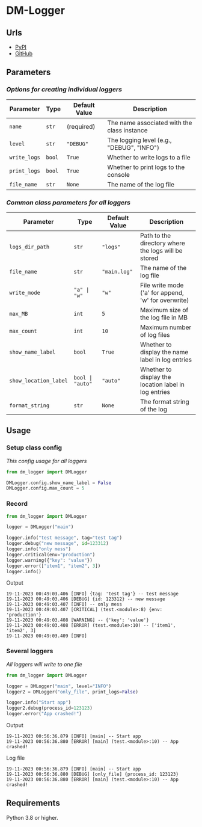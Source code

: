 # DM-Logger

## Urls

* [PyPI](https://pypi.org/project/dm-logger/)
* [GitHub](https://github.com/MykhLibs/dm-logger)

## Parameters

### _Options for creating individual loggers_

| Parameter    | Type   | Default Value | Description                                 |
|--------------|--------|---------------|---------------------------------------------|
| `name`       | `str`  | (required)    | The name associated with the class instance |
| `level`      | `str`  | `"DEBUG"`     | The logging level (e.g., "DEBUG", "INFO")   |
| `write_logs` | `bool` | `True`        | Whether to write logs to a file             |
| `print_logs` | `bool` | `True`        | Whether to print logs to the console        |
| `file_name`  | `str`  | `None`        | The name of the log file                    |

### _Common class parameters for all loggers_

| Parameter             | Type             | Default Value  | Description                                          |
|-----------------------|------------------|----------------|------------------------------------------------------|
| `logs_dir_path`       | `str`            | `"logs"`       | Path to the directory where the logs will be stored  |
| `file_name`           | `str`            | `"main.log"`   | The name of the log file                             |
| `write_mode`          | `"a" \| "w"`     | `"w"`          | File write mode ('a' for append, 'w' for overwrite)  |
| `max_MB`              | `int`            | `5`            | Maximum size of the log file in MB                   |
| `max_count`           | `int`            | `10`           | Maximum number of log files                          |
| `show_name_label`     | `bool`           | `True`         | Whether to display the name label in log entries     |
| `show_location_label` | `bool \| "auto"` | `"auto"`       | Whether to display the location label in log entries |
| `format_string`       | `str`            | `None`         | The format string of the log                         |

## Usage

### Setup class config

_This config usage for all loggers_

```python
from dm_logger import DMLogger

DMLogger.config.show_name_label = False
DMLogger.config.max_count = 5
```

### Record

```python
from dm_logger import DMLogger

logger = DMLogger("main")

logger.info("test message", tag="test tag")
logger.debug("new message", id=123312)
logger.info("only mess")
logger.critical(env="production")
logger.warning({"key": "value"})
logger.error(["item1", "item2", 3])
logger.info()
```

Output

```textmate
19-11-2023 00:49:03.406 [INFO] {tag: 'test tag'} -- test message
19-11-2023 00:49:03.406 [DEBUG] {id: 123312} -- new message
19-11-2023 00:49:03.407 [INFO] -- only mess
19-11-2023 00:49:03.407 [CRITICAL] (test.<module>:8) {env: 'production'}
19-11-2023 00:49:03.408 [WARNING] -- {'key': 'value'}
19-11-2023 00:49:03.408 [ERROR] (test.<module>:10) -- ['item1', 'item2', 3]
19-11-2023 00:49:03.409 [INFO]
```

### Several loggers

_All loggers will write to one file_

```python
from dm_logger import DMLogger

logger = DMLogger("main", level="INFO")
logger2 = DMLogger("only_file", print_logs=False)

logger.info("Start app")
logger2.debug(process_id=123123)
logger.error("App crashed!")
```

Output

```textmate
19-11-2023 00:56:36.879 [INFO] [main] -- Start app
19-11-2023 00:56:36.880 [ERROR] [main] (test.<module>:10) -- App crashed!
```

Log file

```textmate
19-11-2023 00:56:36.879 [INFO] [main] -- Start app
19-11-2023 00:56:36.880 [DEBUG] [only_file] {process_id: 123123}
19-11-2023 00:56:36.880 [ERROR] [main] (test.<module>:10) -- App crashed!
```

## Requirements

Python 3.8 or higher.
